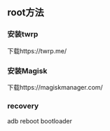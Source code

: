 ## root方法
### 安装twrp
下载https://twrp.me/

### 安装Magisk
下载https://magiskmanager.com/

### recovery
adb reboot bootloader
